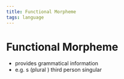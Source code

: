 ```yaml
---
title: Functional Morpheme
tags: language
---
```


# Functional Morpheme
- provides grammatical information
- e.g. s (plural ) third person singular


























































